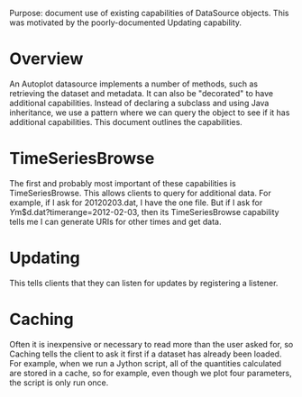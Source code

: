 Purpose: document use of existing capabilities of DataSource objects.
This was motivated by the poorly-documented Updating capability.

# Overview

An Autoplot datasource implements a number of methods, such as
retrieving the dataset and metadata. It can also be "decorated" to have
additional capabilities. Instead of declaring a subclass and using Java
inheritance, we use a pattern where we can query the object to see if it
has additional capabilities. This document outlines the capabilities.

# TimeSeriesBrowse

The first and probably most important of these capabilities is
TimeSeriesBrowse. This allows clients to query for additional data. For
example, if I ask for 20120203.dat, I have the one file. But if I ask
for $Y$m$d.dat?timerange=2012-02-03, then its TimeSeriesBrowse
capability tells me I can generate URIs for other times and get data.

# Updating

This tells clients that they can listen for updates by registering a
listener.

# Caching

Often it is inexpensive or necessary to read more than the user asked
for, so Caching tells the client to ask it first if a dataset has
already been loaded. For example, when we run a Jython script, all of
the quantities calculated are stored in a cache, so for example, even
though we plot four parameters, the script is only run once.
